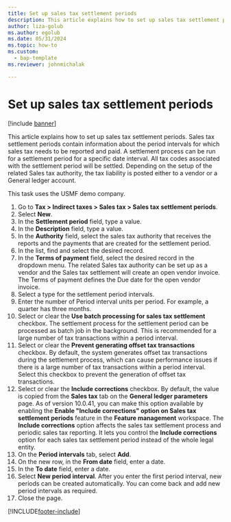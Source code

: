 ```yaml
--- 
title: Set up sales tax settlement periods
description: This article explains how to set up sales tax settlement periods in Dynamics 365 Finance.
author: liza-golub
ms.author: egolub
ms.date: 05/31/2024
ms.topic: how-to 
ms.custom: 
  - bap-template
ms.reviewer: johnmichalak

---
```


# Set up sales tax settlement periods

[!include [banner](../../includes/banner.md)]

This article explains how to set up sales tax settlement periods. Sales tax settlement periods contain information about the period intervals for which sales tax needs to be reported and paid. A settlement process can be run for a settlement period for a specific date interval. All tax codes associated with the settlement period will be settled. Depending on the setup of the related Sales tax authority, the tax liability is posted either to a vendor or a General ledger account.

This task uses the USMF demo company.

1. Go to **Tax > Indirect taxes > Sales tax > Sales tax settlement periods**.
2. Select **New**.
3. In the **Settlement period** field, type a value.
4. In the **Description** field, type a value.
5. In the **Authority** field, select the sales tax authority that receives the reports and the payments that are created for the settlement period.
6. In the list, find and select the desired record.
7. In the **Terms of payment** field, select the desired record in the dropdown menu. The related Sales tax authority can be set up as a vendor and the Sales tax settlement will create an open vendor invoice. The Terms of payment defines the Due date for the open vendor invoice.  
8. Select a type for the settlement period intervals.
9. Enter the number of Period interval units per period. For example, a quarter has three months.
10. Select or clear the **Use batch processing for sales tax settlement** checkbox. The settlement process for the settlement period can be processed as batch job in the background. This is recommended for a large number of tax transactions within a period interval.
11. Select or clear the **Prevent generating offset tax transactions** checkbox. By default, the system generates offset tax transactions during the settlement process, which can cause performance issues if there is a large number of tax transactions within a period interval. Select this checkbox to prevent the generation of offset tax transactions.
12. Select or clear the **Include corrections** checkbox. By default, the value is copied from the **Sales tax** tab on the **General ledger parameters** page. As of version 10.0.41, you can make this option available by enabling the **Enable "Include corrections" option on Sales tax settlement periods** feature in the **Feature management** workspace. The **Include corrections** option affects the sales tax settlement process and periodic sales tax reporting. It lets you control the **Include corrections** option for each sales tax settlement period instead of the whole legal entity.
13. On the **Period intervals** tab, select **Add**.
14. On the new row, in the **From date** field, enter a date.
15. In the **To date** field, enter a date.
16. Select **New period interval**. After you enter the first period interval, new periods can be created automatically. You can come back and add new period intervals as required.
17. Close the page.

[!INCLUDE[footer-include](../../../includes/footer-banner.md)]
